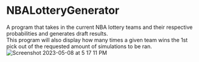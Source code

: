 # NBALotteryGenerator
A program that takes in the current NBA lottery teams and their respective probabilities and generates draft results.  
This program will also display how many times a given team wins the 1st pick out of the requested amount of simulations to be ran.
![Screenshot 2023-05-08 at 5 17 11 PM](https://user-images.githubusercontent.com/89651714/236957312-a5931669-9d43-43de-babd-b221c91c298c.png)

